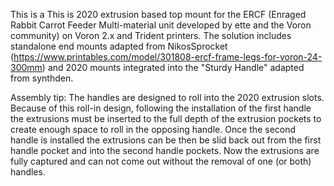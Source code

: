 This is a This is 2020 extrusion based top mount for the ERCF (Enraged Rabbit Carrot Feeder Multi-material unit developed by ette and the Voron community) 
on Voron 2.x and Trident printers.  The solution includes standalone end mounts adapted from NikosSprocket 
(https://www.printables.com/model/301808-ercf-frame-legs-for-voron-24-300mm) and 2020 mounts integrated into the "Sturdy Handle" adapted from synthden. 

Assembly tip:  The handles are designed to roll into the 2020 extrusion slots.  Because of this roll-in design, following the installation of the first 
handle the extrusions must be inserted to the full depth of the extrusion pockets to create enough space to roll in the opposing handle.  Once the second 
handle is installed the extrusions can be then be slid back out from the first handle pocket and into the second handle pockets.  Now the extrusions are 
fully captured and can not come out without the removal of one (or both) handles.
